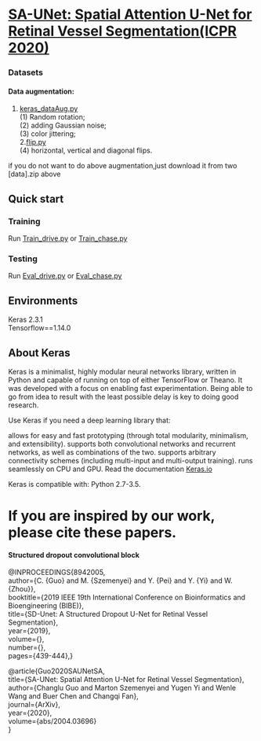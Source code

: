 # [SA-UNet: Spatial Attention U-Net for Retinal Vessel Segmentation(ICPR 2020)](https://arxiv.org/abs/2004.03696)





### Datasets

#### Data augmentation:
1. [keras_dataAug.py](keras_dataAug.py) <br>
(1) Random rotation; <br>
(2) adding Gaussian noise; <br>
(3) color jittering; <br>
2.[flip.py](flip.py)<br>
(4) horizontal, vertical and diagonal flips.

if you do not want to do above augmentation,just download it from two [data].zip above

## Quick start 

### Training
Run [Train_drive.py](Train_drive.py)  or [Train_chase.py](Train_chase.py)
### Testing
Run [Eval_drive.py](Eval_drive.py) or [Eval_chase.py](Eval_chase.py)



## Environments
Keras 2.3.1  <br>
Tensorflow==1.14.0 <br>

## About Keras

Keras is a minimalist, highly modular neural networks library, written in Python and capable of running on top of either TensorFlow or Theano. It was developed with a focus on enabling fast experimentation. Being able to go from idea to result with the least possible delay is key to doing good research.

Use Keras if you need a deep learning library that:

allows for easy and fast prototyping (through total modularity, minimalism, and extensibility).
supports both convolutional networks and recurrent networks, as well as combinations of the two.
supports arbitrary connectivity schemes (including multi-input and multi-output training).
runs seamlessly on CPU and GPU.
Read the documentation [Keras.io](http://keras.io/)

Keras is compatible with: Python 2.7-3.5.



# If you are inspired by our work, please cite these papers.


#### Structured dropout convolutional block
@INPROCEEDINGS{8942005,  <br>
author={C. {Guo} and M. {Szemenyei} and Y. {Pei} and Y. {Yi} and W. {Zhou}}, <br> 
booktitle={2019 IEEE 19th International Conference on Bioinformatics and Bioengineering (BIBE)},   <br>
title={SD-Unet: A Structured Dropout U-Net for Retinal Vessel Segmentation},   <br>
year={2019},  <br>
volume={},  <br>
number={},  <br>
pages={439-444},}<br>


@article{Guo2020SAUNetSA,<br>
  title={SA-UNet: Spatial Attention U-Net for Retinal Vessel Segmentation},<br>
  author={Changlu Guo and Marton Szemenyei and Yugen Yi and Wenle Wang and Buer Chen and Changqi Fan},<br>
  journal={ArXiv},<br>
  year={2020},<br>
  volume={abs/2004.03696}<br>
}<br>

